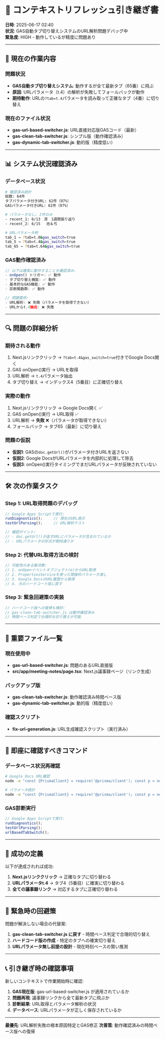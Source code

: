 # 🔄 コンテキストリフレッシュ引き継ぎ書

**日時**: 2025-06-17 02:40  
**状況**: GAS自動タブ切り替えシステムのURL解析問題デバッグ中  
**緊急度**: HIGH - 動作しているが精度に問題あり

---

## 🎯 **現在の作業内容**

### **問題状況**
- **GAS自動タブ切り替えシステム**: 動作するが全て最新タブ（65番）に飛ぶ
- **原因**: URLパラメータ（t.4）の解析が失敗してフォールバックが動作
- **期待動作**: URLの`?tab=t.4`パラメータを読み取って正確なタブ（4番）に切り替え

### **現在のファイル状況**
- **gas-url-based-switcher.js**: URL直接対応版GASコード（最新）
- **gas-clean-tab-switcher.js**: シンプル版（動作確認済み）
- **gas-dynamic-tab-switcher.js**: 動的版（精度低い）

---

## 📊 **システム状況確認済み**

### **データベース状況**
```bash
# 確認済み統計
総数: 64件
タブパラメータ付きURL: 62件（97%）
GASパラメータ付きURL: 62件（97%）

# パラメータなし: 2件のみ
- recent_1: 6/13　漆　1週間振り返り
- recent_2: 6/15 　池＆弓

# URLパラメータ例
tab_1 → ?tab=t.0&gas_switch=true
tab_5 → ?tab=t.4&gas_switch=true
tab_65 → ?tab=t.64&gas_switch=true
```

### **GAS動作確認済み**
```javascript
// 以下は確実に動作することを確認済み:
- onOpen() トリガー: ✅ 動作
- タブ切り替え機能: ✅ 動作
- 基本的なGAS機能: ✅ 動作
- 診断関数群: ✅ 動作

// 問題箇所:
- URL解析: ❌ 失敗（パラメータを取得できない）
- URLからt.4抽出: ❌ 失敗
```

---

## 🔍 **問題の詳細分析**

### **期待される動作**
1. Next.jsリンククリック → `?tab=t.4&gas_switch=true`付きでGoogle Docs開く
2. GAS onOpen()実行 → URLを取得
3. URL解析 → `t.4`パラメータ抽出
4. タブ切り替え → インデックス4（5番目）に正確切り替え

### **実際の動作**
1. Next.jsリンククリック → Google Docs開く ✅
2. GAS onOpen()実行 → URL取得 ✅
3. URL解析 → **失敗** ❌（パラメータが取得できない）
4. フォールバック → タブ65（最新）に切り替え

### **問題の仮説**
- **仮説1**: GASの`doc.getUrl()`がパラメータ付きURLを返さない
- **仮説2**: Google DocsがURLパラメータを内部的に処理して除去
- **仮説3**: onOpen()実行タイミングでまだURLパラメータが反映されていない

---

## 🛠️ **次の作業タスク**

### **Step 1: URL取得問題のデバッグ**
```javascript
// Google Apps Scriptで実行:
runDiagnostics();     // 現在のURL表示
testUrlParsing();     // URL解析テスト

// 確認ポイント:
// - doc.getUrl()が返すURLにパラメータが含まれているか
// - URLパラメータの形式が期待通りか
```

### **Step 2: 代替URL取得方法の検討**
```javascript
// 可能性のある解決策:
// 1. onOpenイベントオブジェクト(e)からURL取得
// 2. PropertiesServiceを使った間接的パラメータ渡し
// 3. Google DocsのURL履歴から取得
// 4. 元のハードコード版に戻す
```

### **Step 3: 緊急回避策の実装**
```javascript
// ハードコード版への復帰も検討:
// gas-clean-tab-switcher.js は動作確認済み
// 時間ベース判定で合理的な切り替えが可能
```

---

## 📁 **重要ファイル一覧**

### **現在使用中**
- **gas-url-based-switcher.js**: 問題のあるURL直接版
- **src/app/meeting-notes/page.tsx**: Next.js議事録ページ（リンク生成）

### **バックアップ版**
- **gas-clean-tab-switcher.js**: 動作確認済み時間ベース版
- **gas-dynamic-tab-switcher.js**: 動的版（精度低い）

### **確認スクリプト**
- **fix-url-generation.js**: URL生成確認スクリプト（実行済み）

---

## 🔧 **即座に確認すべきコマンド**

### **データベース状況再確認**
```bash
# Google Docs URL確認
node -e "const {PrismaClient} = require('@prisma/client'); const p = new PrismaClient(); p.google_docs_sources.findMany({select: {document_id: true, document_url: true, title: true}, take: 5}).then(r => r.forEach(x => console.log(\`\${x.document_id}: \${x.document_url}\`))).finally(() => p.\$disconnect());"

# パラメータ統計
node -e "const {PrismaClient} = require('@prisma/client'); const p = new PrismaClient(); p.google_docs_sources.count().then(total => { p.google_docs_sources.count({where: {document_url: {contains: 'tab=t.'}}}).then(withTab => console.log(\`総数:\${total} タブ付き:\${withTab}\`)).finally(() => p.\$disconnect()); });"
```

### **GAS診断実行**
```javascript
// Google Apps Scriptで実行:
runDiagnostics();
testUrlParsing();
urlBasedTabSwitch();
```

---

## 🎯 **成功の定義**

以下が達成されれば成功:
1. **Next.jsリンククリック** → 正確なタブに切り替わる
2. **URLパラメータt.4** → タブ4（5番目）に確実に切り替わる
3. **全ての議事録リンク** → 対応するタブに正確切り替わる

---

## 🚨 **緊急時の回避策**

問題が解決しない場合の代替案:
1. **gas-clean-tab-switcher.js に戻す** - 時間ベース判定で合理的切り替え
2. **ハードコード版の作成** - 特定のタブへの確実切り替え
3. **URLパラメータ無し前提の設計** - 現在時刻ベースの賢い推測

---

## 📞 **引き継ぎ時の確認事項**

新しいコンテキストで作業開始時に確認:
1. **GAS現在版**: gas-url-based-switcher.js が適用されているか
2. **問題再現**: 議事録リンクから全て最新タブに飛ぶか
3. **診断結果**: URL取得とパラメータ解析の状況
4. **データベース**: URLパラメータが正しく保存されているか

---

**最優先**: URL解析失敗の根本原因特定とGAS修正
**次善策**: 動作確認済みの時間ベース版への復帰